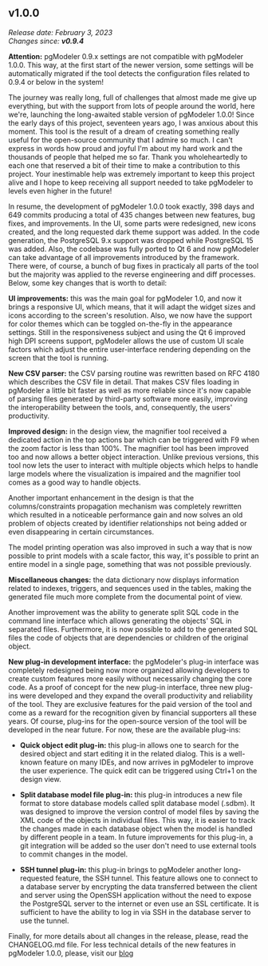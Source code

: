 v1.0.0
------
<em>Release date: February 3, 2023</em><br/>
<em>Changes since: <strong>v0.9.4</strong></em><br/>

<strong>Attention:</strong> pgModeler 0.9.x settings are not compatible with pgModeler 1.0.0. This way, at the first start of the newer version, some settings will be automatically migrated if the tool detects the configuration files related to 0.9.4 or below in the system! <br/>

The journey was really long, full of challenges that almost made me give up everything, but with the support from lots of people around the world, here we're, launching the long-awaited stable version of pgModeler 1.0.0! Since the early days of this project, seventeen years ago, I was anxious about this moment. This tool is the result of a dream of creating something really useful for the open-source community that I admire so much. I can't express in words how proud and joyful I'm about my hard work and the thousands of people that helped me so far. Thank you wholeheartedly to each one that reserved a bit of their time to make a contribution to this project. Your inestimable help was extremely important to keep this project alive and I hope to keep receiving all support needed to take pgModeler to levels even higher in the future! <br/>

In resume, the development of pgModeler 1.0.0 took exactly, 398 days and 649 commits producing a total of 435 changes between new features, bug fixes, and improvements. In the UI, some parts were redesigned, new icons created, and the long requested dark theme support was added. In the code generation, the PostgreSQL 9.x support was dropped while PostgreSQL 15 was added. Also, the codebase was fully ported to Qt 6 and now pgModeler can take advantage of all improvements introduced by the framework. There were, of course, a bunch of bug fixes in practicaly all parts of the tool but the majority was applied to the reverse engineering and diff processes. Below, some key changes that is worth to detail: <br/>

**UI improvements:** this was the main goal for pgModeler 1.0, and now it brings a responsive UI, which means, that it will adapt the widget sizes and icons according to the screen's resolution. Also, we now have the support for color themes which can be toggled on-the-fly in the appearance settings. Still in the responsiveness subject and using the Qt 6 improved high DPI screens support, pgModeler allows the use of custom UI scale factors which adjust the entire user-interface rendering depending on the screen that the tool is running.

**New CSV parser:** the CSV parsing routine was rewritten based on RFC 4180 which describes the CSV file in detail. That makes CSV files loading in pgModeler a little bit faster as well as more reliable since it's now capable of parsing files generated by third-party software more easily, improving the interoperability between the tools, and, consequently, the users' productivity.

**Improved design:** in the design view, the magnifier tool received a dedicated action in the top actions bar which can be triggered with F9 when the zoom factor is less than 100%. The magnifier tool has been improved too and now allows a better object interaction. Unlike previous versions, this tool now lets the user to interact with multiple objects which helps to handle large models where the visualization is impaired and the magnifier tool comes as a good way to handle objects.

Another important enhancement in the design is that the columns/constraints propagation mechanism was completely rewritten which resulted in a noticeable performance gain and now solves an old problem of objects created by identifier relationships not being added or even disappearing in certain circumstances.

The model printing operation was also improved in such a way that is now possible to print models with a scale factor, this way, it's possible to print an entire model in a single page, something that was not possible previously.

**Miscellaneous changes:** the data dictionary now displays information related to indexes, triggers, and sequences used in the tables, making the generated file much more complete from the documental point of view.

Another improvement was the ability to generate split SQL code in the command line interface which allows generating the objects' SQL in separated files. Furthermore, it is now possible to add to the generated SQL files the code of objects that are dependencies or children of the original object.

**New plug-in development interface:** the pgModeler's plug-in interface was completely redesigned being now more organized allowing developers to create custom features more easily without necessarily changing the core code. As a proof of concept for the new plug-in interface, three new plug-ins were developed and they expand the overall productivity and reliability of the tool. They are exclusive features for the paid version of the tool and come as a reward for the recognition given by financial supporters all these years. Of course, plug-ins for the open-source version of the tool will be developed in the near future. For now, these are the available plug-ins:

* **Quick object edit plug-in:** this plug-in allows one to search for the desired object and start editing it in the related dialog. This is a well-known feature on many IDEs, and now arrives in pgModeler to improve the user experience. The quick edit can be triggered using Ctrl+1 on the design view.

* **Split database model file plug-in:** this plug-in introduces a new file format to store database models called split database model (.sdbm). It was designed to improve the version control of model files by saving the XML code of the objects in individual files. This way, it is easier to track the changes made in each database object when the model is handled by different people in a team. In future improvements for this plug-in, a git integration will be added so the user don't need to use external tools to commit changes in the model.

* **SSH tunnel plug-in:** this plug-in brings to pgModeler another long-requested feature, the SSH tunnel. This feature allows one to connect to a database server by encrypting the data transferred between the client and server using the OpenSSH application without the need to expose the PostgreSQL server to the internet or even use an SSL certificate. It is sufficient to have the ability to log in via SSH in the database server to use the tunnel.

Finally, for more details about all changes in the release, please, read the CHANGELOG.md file. For less technical details of the new features in pgModeler 1.0.0, please, visit our [blog](https://pgmodeler.io/blog)

